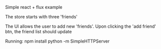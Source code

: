 Simple react + flux example

The store starts with three 'friends'

The UI allows the user to add new 'friends'. Upon clicking the 'add friend' btn, the friend list should update


Running:
npm install
python -m SimpleHTTPServer